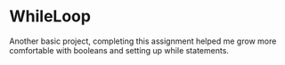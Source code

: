 # WhileLoop

Another basic project, completing this assignment helped me 
grow more comfortable with booleans and setting up while statements.